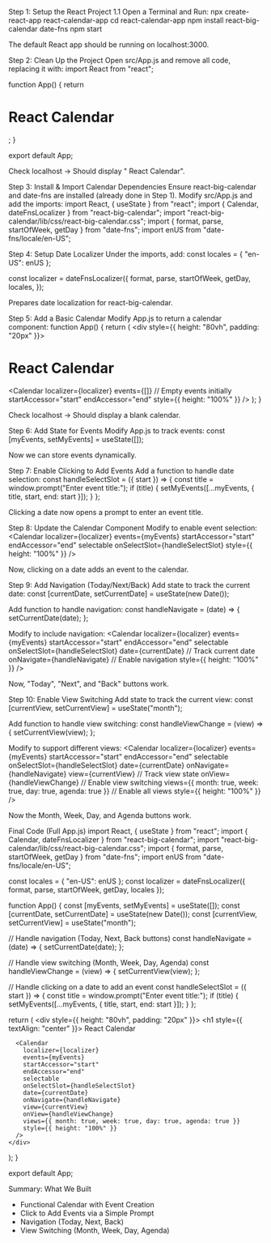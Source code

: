 
Step 1: Setup the React Project
1.1 Open a Terminal and Run:
npx create-react-app react-calendar-app
cd react-calendar-app
npm install react-big-calendar date-fns
npm start

  The default React app should be running on localhost:3000.


Step 2: Clean Up the Project
Open src/App.js and remove all code, replacing it with:
import React from "react";

function App() {
  return <h1> React Calendar</h1>;
}

export default App;

 Check localhost → Should display " React Calendar".

Step 3: Install & Import Calendar Dependencies
Ensure react-big-calendar and date-fns are installed (already done in Step 1).
Modify src/App.js and add the imports:
import React, { useState } from "react";
import { Calendar, dateFnsLocalizer } from "react-big-calendar";
import "react-big-calendar/lib/css/react-big-calendar.css";
import { format, parse, startOfWeek, getDay } from "date-fns";
import enUS from "date-fns/locale/en-US";


Step 4: Setup Date Localizer
Under the imports, add:
const locales = { "en-US": enUS };

const localizer = dateFnsLocalizer({
  format,
  parse,
  startOfWeek,
  getDay,
  locales,
});

 Prepares date localization for react-big-calendar.

Step 5: Add a Basic Calendar
Modify App.js to return a calendar component:
function App() {
  return (
    <div style={{ height: "80vh", padding: "20px" }}>
      <h1> React Calendar</h1>
      <Calendar
        localizer={localizer}
        events={[]} // Empty events initially
        startAccessor="start"
        endAccessor="end"
        style={{ height: "100%" }}
      />
    </div>
  );
}

 Check localhost → Should display a blank calendar.

Step 6: Add State for Events
Modify App.js to track events:
const [myEvents, setMyEvents] = useState([]);

 Now we can store events dynamically.

Step 7: Enable Clicking to Add Events
Add a function to handle date selection:
const handleSelectSlot = ({ start }) => {
  const title = window.prompt("Enter event title:");
  if (title) {
    setMyEvents([...myEvents, { title, start, end: start }]);
  }
};

 Clicking a date now opens a prompt to enter an event title.

Step 8: Update the Calendar Component
Modify <Calendar> to enable event selection:
<Calendar
  localizer={localizer}
  events={myEvents}
  startAccessor="start"
  endAccessor="end"
  selectable
  onSelectSlot={handleSelectSlot}
  style={{ height: "100%" }}
/>

 Now, clicking on a date adds an event to the calendar.

Step 9: Add Navigation (Today/Next/Back)
Add state to track the current date:
const [currentDate, setCurrentDate] = useState(new Date());

Add function to handle navigation:
const handleNavigate = (date) => {
  setCurrentDate(date);
};

Modify <Calendar> to include navigation:
<Calendar
  localizer={localizer}
  events={myEvents}
  startAccessor="start"
  endAccessor="end"
  selectable
  onSelectSlot={handleSelectSlot}
  date={currentDate} // Track current date
  onNavigate={handleNavigate} // Enable navigation
  style={{ height: "100%" }}
/>

 Now, "Today", "Next", and "Back" buttons work.

Step 10: Enable View Switching
Add state to track the current view:
const [currentView, setCurrentView] = useState("month");

Add function to handle view switching:
const handleViewChange = (view) => {
  setCurrentView(view);
};

Modify <Calendar> to support different views:
<Calendar
  localizer={localizer}
  events={myEvents}
  startAccessor="start"
  endAccessor="end"
  selectable
  onSelectSlot={handleSelectSlot}
  date={currentDate}
  onNavigate={handleNavigate}
  view={currentView} // Track view state
  onView={handleViewChange} // Enable view switching
  views={{ month: true, week: true, day: true, agenda: true }} // Enable all views
  style={{ height: "100%" }}
/>

 Now the Month, Week, Day, and Agenda buttons work.

Final Code (Full App.js)
import React, { useState } from "react";
import { Calendar, dateFnsLocalizer } from "react-big-calendar";
import "react-big-calendar/lib/css/react-big-calendar.css";
import { format, parse, startOfWeek, getDay } from "date-fns";
import enUS from "date-fns/locale/en-US";

const locales = { "en-US": enUS };
const localizer = dateFnsLocalizer({ format, parse, startOfWeek, getDay, locales });

function App() {
  const [myEvents, setMyEvents] = useState([]);
  const [currentDate, setCurrentDate] = useState(new Date());
  const [currentView, setCurrentView] = useState("month");

  // Handle navigation (Today, Next, Back buttons)
  const handleNavigate = (date) => {
    setCurrentDate(date);
  };

  // Handle view switching (Month, Week, Day, Agenda)
  const handleViewChange = (view) => {
    setCurrentView(view);
  };

  // Handle clicking on a date to add an event
  const handleSelectSlot = ({ start }) => {
    const title = window.prompt("Enter event title:");
    if (title) {
      setMyEvents([...myEvents, { title, start, end: start }]);
    }
  };

  return (
    <div style={{ height: "80vh", padding: "20px" }}>
      <h1 style={{ textAlign: "center" }}> React Calendar</h1>

      <Calendar
        localizer={localizer}
        events={myEvents}
        startAccessor="start"
        endAccessor="end"
        selectable
        onSelectSlot={handleSelectSlot}
        date={currentDate}
        onNavigate={handleNavigate}
        view={currentView}
        onView={handleViewChange}
        views={{ month: true, week: true, day: true, agenda: true }}
        style={{ height: "100%" }}
      />
    </div>
  );
}

export default App;


 Summary: What We Built
- Functional Calendar with Event Creation
- Click to Add Events via a Simple Prompt
- Navigation (Today, Next, Back)
- View Switching (Month, Week, Day, Agenda)
